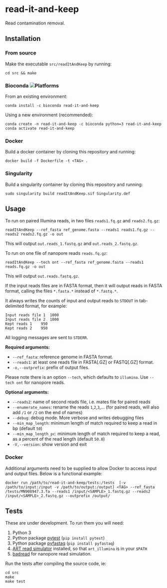 # read-it-and-keep
Read contamination removal.


## Installation
### From source
Make the executable `src/readItAndKeep` by running:
```
cd src && make
```

### Bioconda ![Platforms](https://anaconda.org/bioconda/read-it-and-keep/badges/platforms.svg)

From an existing environment:
```
conda install -c bioconda read-it-and-keep
```
Using a new environment (recommended):
```
conda create -n read-it-and-keep -c bioconda python=3 read-it-and-keep
conda activate read-it-and-keep
```

### Docker
Build a docker container by cloning this repository and running:
```
docker build -f Dockerfile -t <TAG> .
```

### Singularity
Build a singularity container by cloning this repository and running:
```
sudo singularity build readItAndKeep.sif Singularity.def
```


## Usage

To run on paired Illumina reads, in two files `reads1.fq.gz` and `reads2.fq.gz`:

```
readItAndKeep --ref_fasta ref_genome.fasta --reads1 reads1.fq.gz --reads2 reads2.fq.gz -o out
```

This will output `out.reads_1.fastq.gz` and `out.reads_2.fastq.gz`.

To run on one file of nanopore reads `reads.fq.gz`:

```
readItAndKeep --tech ont --ref_fasta ref_genome.fasta --reads1 reads.fq.gz -o out
```

This will output `out.reads.fastq.gz`.

If the input reads files are in FASTA format, then it will output reads in FASTA format, calling the files `*.fasta.*` instead of `*.fastq.*`.

It always writes the counts of input and output reads to `STDOUT` in tab-delimited format, for example:

```
Input reads file 1	1000
Input reads file 2	1000
Kept reads 1	950
Kept reads 2	950
```

All logging messages are sent to `STDERR`.

**Required arguments:**

- `--ref_fasta`: reference genome in FASTA format.
- `--reads1`: at least one reads file in FASTA[.GZ] or FASTQ[.GZ] format.
- `-o,--outprefix`: prefix of output files.

Please note there is an option `--tech`, which defaults to `illumina`. Use `--tech ont` for nanopore reads.

**Optional arguments:**

- `--reads2`: name of second reads file, i.e. mates file for paired reads
- `--enumerate_names`: rename the reads `1`,`2`,`3`,... (for paired reads, will also add `/1` or `/2` on the end of names)
- `--debug`: debug mode. More verbose and writes debugging files
- `--min_map_length`: minimum length of match required to keep a read in bp (default `50`)
- `--min_map_length_pc`: minimum length of match required to keep a read, as a percent of the read length (default `50.0`)
- `-V,--version`: show version and exit

### Docker
Additional arguments need to be supplied to allow Docker to access input and output files. Below is a functional example:

```
docker run /path/to/read-it-and-keep/tests:/tests  [-v /path/to/input:/input -v /path/to/output:/output] <TAG> --ref_fasta /tests/MN908947.3.fa --reads1 /input/<SAMPLE>_1.fastq.gz --reads2 /input/<SAMPLE>_2.fastq.gz --outprefix /output/
```
## Tests

These are under development. To run them you will need:
1. Python 3
2. Python package [pytest](https://docs.pytest.org/en/stable/) (`pip install pytest`)
3. Python package [pyfastaq](https://github.com/sanger-pathogens/Fastaq)  (`pip install pyfastaq`)
4. [ART read simulator](https://www.niehs.nih.gov/research/resources/software/biostatistics/art/index.cfm)
   installed, so that `art_illumina` is in your `$PATH`
5. [badread](https://github.com/rrwick/Badread) for nanopore read simulation.

Run the tests after compiling the source code, ie:
```
cd src
make
make test
```

